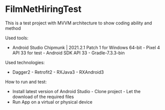 # FilmNetHiringTest

This is a test project with MVVM architecture to show coding ability and method

Used tools:
- Android Studio Chipmunk | 2021.2.1 Patch 1 for Windows 64-bit - Pixel 4 API 33 for test - Android
SDK API 33 - Gradle-7.3.3-bin

Used technologies:
- Dagger2 - Retrofit2 - RXJava3 - RXAndroid3

How to run and test:
- Install latest version of Android Studio - Clone project - Let the download of the required files
- Run App on a virtual or physical device